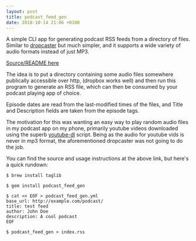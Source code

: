 ```yaml
---
layout: post
title: podcast_feed_gen
date: 2018-10-14 21:06 +0100
---
```


A simple CLI app for generating podcast RSS feeds from a directory of files. Similar to [dropcaster](https://github.com/nerab/dropcaster) but much simpler, and it supports a wide variety of audio formats instead of just MP3.

[Source/README here](https://github.com/JonnieCache/podcast_feed_gen)

The idea is to put a directory containing some audio files somewhere publically accessible over http, (dropbox works well) and then run this program to generate an RSS file, which can then be consumed by your podcast playing app of choice.

Episode dates are read from the last-modified times of the files, and Title and Description fields are taken from the episode tags.

<!-- more -->

The motivation for this was wanting an easy way to play random audio files in my podcast app on my phone, primarily youtube videos downloaded using the superb [youtube-dl](https://rg3.github.io/youtube-dl) script. Being as the audio for youtube vids is never in mp3 format, the aforementioned dropcaster was not going to do the job.

You can find the source and usage instructions at the above link, but here's a quick rundown:

```
$ brew install taglib

$ gem install podcast_feed_gen

$ cat << EOF > podcast_feed_gen.yml
base_url: http://example.com/podcast/
title: test feed
author: John Doe
description: A cool podcast
EOF

$ podcast_feed_gen > index.rss
```
